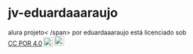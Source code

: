 # jv-eduardaaaraujo
<p xmlns:cc="http://creativecommons.org/ns#" xmlns:dct="http://purl.org/dc/terms/"><span property="dct:title">alura projeto< /span> por <span property="cc:attributionName">eduardaaaraujo</span> está licenciado sob <a href="https://creativecommons.org/licenses/by/4.0/?ref=chooser-v1" target= "_blank" rel="license noopener noreferrer" style="display:inline-block;">CC POR 4.0<img style="height:22px!important;margin-left:3px;vertical-align:text-bottom;" src="https://mirrors.creativecommons.org/presskit/icons/cc.svg?ref=chooser-v1" alt=""><img style="height:22px!important;margin-left:3px;vertical -align:texto inferior;" src="https://mirrors.creativecommons.org/presskit/icons/by.svg?ref=chooser-v1" alt=""></a></p>
